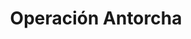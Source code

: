 ﻿---
title: "Operación Antorcha"
permalink: periodes_993.html
layout: periode
dataInici: 1942-11-08
dataFi: 1942-11-16
sidebar: periodes
pares:
  - 660:
    title: "Guerra del desierto"
    dataInici: "(1940-06-11)"
    dataFi: "(1943-02-04)"

fills:
jocsPrincipals:
  - title: "Torch"
    bggId: 7635
    dataInici: 
    dataFi: 

jocsEscenaris:
jocsEpoca:
jocsEpocaEscenaris:
---

